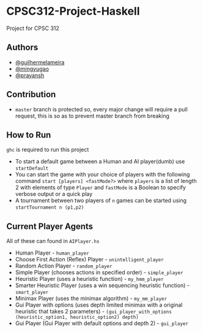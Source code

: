 # CPSC312-Project-Haskell
Project for CPSC 312
## Authors
- [@guilhermelameira](https://github.com/guilhermelameira)
- [@mingyugao](https://github.com/mingyugao)
- [@prayansh](https://github.com/prayansh)

## Contribution
- `master` branch is protected so, every major change will require a 
pull request, this is so as to prevent master branch from breaking 

## How to Run
`ghc` is required to run this project
- To start a default game between a Human and AI player(dumb) use `startDefault`
- You can start the game with your choice of players with the following command
```start [players] <fastMode?>``` where `players` is a list of 
length 2 with elements of type `Player` and `fastMode` is a Boolean 
to specify verbose output or a quick play
- A tournament between two players of `n` games can be started using ```startTournament n (p1,p2)```

## Current Player Agents 
All of these can found in `AIPlayer.hs`
- Human Player - `human_player`
- Choose First Action (Reflex) Player - `unintelligent_player`
- Random Action Player - `random_player`
- Simple Player (chooses actions in specified order) - `simple_player`
- Heuristic Player (uses a heuristic function) - `my_hmm_player`
- Smarter Heuristic Player (uses a win sequencing heuristic function) - `smart_player`
- Minimax Player (uses the minimax algorithm) - `my_mm_player`
- Gui Player with options (uses depth limited minimax with a original heuristic that takes 2 parameters) - `(gui_player_with_options (heuristic_option1, heuristic_option2) depth)`
- Gui Player (Gui Player with default options and depth 2) - `gui_player`
